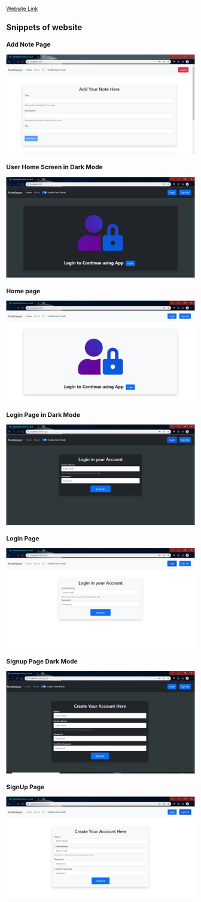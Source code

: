 <a href="https://notes-keeper-application.netlify.app/">Website Link</a>
<h2>Snippets of website</h2>
<h3> Add Note Page</h3>
<img src="https://github.com/anujkumar070/NoteKeeper/blob/master/Demo%20Images/AddNote.JPG"></img>
<h3> User Home Screen in Dark Mode</h3>
<img src="https://github.com/anujkumar070/NoteKeeper/blob/master/Demo%20Images/home-whennotlogged-darkmode.JPG"></img>
<h3> Home page</h3>
<img src="https://github.com/anujkumar070/NoteKeeper/blob/master/Demo%20Images/homepage-whennotlogged.JPG"></img>
<h3> Login Page in Dark Mode</h3>
<img src="https://github.com/anujkumar070/NoteKeeper/blob/master/Demo%20Images/login-darkmode.JPG"></img>
<h3> Login Page</h3>
<img src="https://github.com/anujkumar070/NoteKeeper/blob/master/Demo%20Images/login.JPG"></img>
<h3> Signup Page Dark Mode</h3>
<img src="https://github.com/anujkumar070/NoteKeeper/blob/master/Demo%20Images/signup-darkmode.JPG"></img>
<h3> SignUp Page</h3>
<img src="https://github.com/anujkumar070/NoteKeeper/blob/master/Demo%20Images/signup.JPG"></img>
